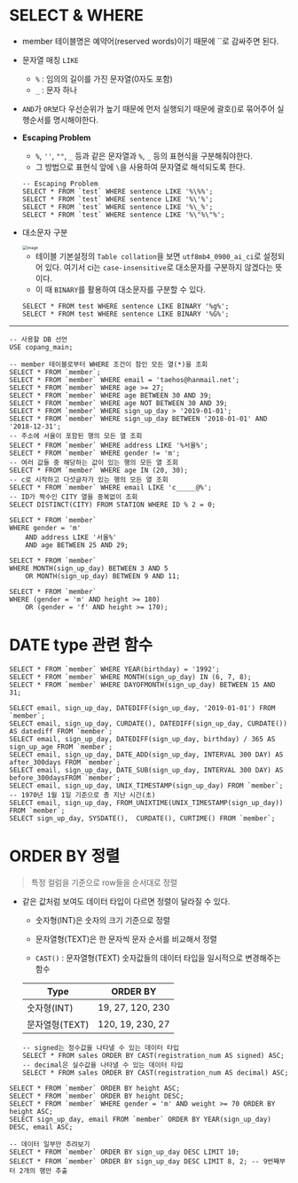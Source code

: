 # SELECT & WHERE

- member 테이블명은 예약어(reserved words)이기 때문에 ``로 감싸주면 된다.

- 문자열 매칭 `LIKE`
  - `%` : 임의의 길이를 가진 문자열(0자도 포함)
  - `_` : 문자 하나
  
- `AND`가 `OR`보다 우선순위가 높기 때문에 먼저 실행되기 때문에 괄호()로 묶어주어 실행순서를 명시해야한다.

- **Escaping Problem**

  - `%`, `''`, `""`, `_` 등과 같은 문자열과 `%`, `_` 등의 표현식을 구분해줘야한다.
  - 그 방법으로 표현식 앞에 `\`을 사용하여 문자열로 해석되도록 한다. 

  ```mysql
  -- Escaping Problem
  SELECT * FROM `test` WHERE sentence LIKE '%\%%';
  SELECT * FROM `test` WHERE sentence LIKE '%\'%';
  SELECT * FROM `test` WHERE sentence LIKE '%\_%';
  SELECT * FROM `test` WHERE sentence LIKE '%\"%\"%';
  ```

- 대소문자 구분

  <img src="https://user-images.githubusercontent.com/64063767/110233833-14f82600-7f6a-11eb-9e17-ad0020d3b9e6.png" alt="image" style="zoom:50%;" />

  - 테이블 기본설정의 `Table collation`을 보면  `utf8mb4_0900_ai_ci`로 설정되어 있다. 여기서 ci는 `case-insensitive`로 대소문자를 구분하지 않겠다는 뜻이다.
  - 이 때 `BINARY`를 활용하여 대소문자를 구분할 수 있다.

  ```mysql
  SELECT * FROM test WHERE sentence LIKE BINARY '%g%';
  SELECT * FROM test WHERE sentence LIKE BINARY '%G%';
  ```

---

```mysql
-- 사용할 DB 선언
USE copang_main;

-- member 테이블로부터 WHERE 조건이 참인 모든 열(*)을 조회
SELECT * FROM `member`;
SELECT * FROM `member` WHERE email = 'taehos@hanmail.net';
SELECT * FROM `member` WHERE age >= 27;
SELECT * FROM `member` WHERE age BETWEEN 30 AND 39;
SELECT * FROM `member` WHERE age NOT BETWEEN 30 AND 39;
SELECT * FROM `member` WHERE sign_up_day > '2019-01-01';
SELECT * FROM `member` WHERE sign_up_day BETWEEN '2018-01-01' AND '2018-12-31';
-- 주소에 서울이 포함된 행의 모든 열 조회
SELECT * FROM `member` WHERE address LIKE '%서울%';
SELECT * FROM `member` WHERE gender != 'm';
-- 여러 값들 중 해당하는 값이 있는 행의 모든 열 조회
SELECT * FROM `member` WHERE age IN (20, 30);
-- c로 시작하고 다섯글자가 있는 행의 모든 열 조회
SELECT * FROM `member` WHERE email LIKE 'c_____@%';
-- ID가 짝수인 CITY 열을 중복없이 조회
SELECT DISTINCT(CITY) FROM STATION WHERE ID % 2 = 0;

SELECT * FROM `member` 
WHERE gender = 'm' 
	AND address LIKE '서울%' 
	AND age BETWEEN 25 AND 29;
	
SELECT * FROM `member` 
WHERE MONTH(sign_up_day) BETWEEN 3 AND 5 
	OR MONTH(sign_up_day) BETWEEN 9 AND 11;
	
SELECT * FROM `member`
WHERE (gender = 'm' AND height >= 180)
	OR (gender = 'f' AND height >= 170);
```



# DATE type 관련 함수

```mysql
SELECT * FROM `member` WHERE YEAR(birthday) = '1992';
SELECT * FROM `member` WHERE MONTH(sign_up_day) IN (6, 7, 8);
SELECT * FROM `member` WHERE DAYOFMONTH(sign_up_day) BETWEEN 15 AND 31;

SELECT email, sign_up_day, DATEDIFF(sign_up_day, '2019-01-01') FROM `member`;
SELECT email, sign_up_day, CURDATE(), DATEDIFF(sign_up_day, CURDATE()) AS datediff FROM `member`;
SELECT email, sign_up_day, DATEDIFF(sign_up_day, birthday) / 365 AS sign_up_age FROM `member`;
SELECT email, sign_up_day, DATE_ADD(sign_up_day, INTERVAL 300 DAY) AS after_300days FROM `member`;
SELECT email, sign_up_day, DATE_SUB(sign_up_day, INTERVAL 300 DAY) AS before_300daysFROM `member`;
SELECT email, sign_up_day, UNIX_TIMESTAMP(sign_up_day) FROM `member`; -- 1970년 1월 1일 기준으로 총 지난 시간(초)
SELECT email, sign_up_day, FROM_UNIXTIME(UNIX_TIMESTAMP(sign_up_day)) FROM `member`;
SELECT sign_up_day, SYSDATE(),  CURDATE(), CURTIME() FROM `member`;
```



#  ORDER BY 정렬

> 특정 컬럼을 기준으로  row들을 순서대로 정렬

- 같은 값처럼 보여도 데이터 타입이 다르면 정렬이 달라질 수 있다.

  - 숫자형(INT)은 숫자의 크기 기준으로 정렬
  - 문자열형(TEXT)은 한 문자씩 문자 순서를 비교해서 정렬

  - `CAST()` : 문자열형(TEXT) 숫자값들의 데이터 타입을 일시적으로 변경해주는 함수

  | Type           | ORDER BY         |
  | -------------- | ---------------- |
  | 숫자형(INT)    | 19, 27, 120, 230 |
  | 문자열형(TEXT) | 120, 19, 230, 27 |

  ```mysql
  -- signed는 정수값을 나타낼 수 있는 데이터 타입
  SELECT * FROM sales ORDER BY CAST(registration_num AS signed) ASC;
  -- decimal은 실수값을 나타낼 수 있는 데이터 타입
  SELECT * FROM sales ORDER BY CAST(registration_num AS decimal) ASC;
  ```

  

```mysql
SELECT * FROM `member` ORDER BY height ASC;
SELECT * FROM `member` ORDER BY height DESC;
SELECT * FROM `member` WHERE gender = 'm' AND weight >= 70 ORDER BY height ASC;
SELECT sign_up_day, email FROM `member` ORDER BY YEAR(sign_up_day) DESC, email ASC;

-- 데이터 일부만 추려보기
SELECT * FROM `member` ORDER BY sign_up_day DESC LIMIT 10;
SELECT * FROM `member` ORDER BY sign_up_day DESC LIMIT 8, 2; -- 9번째부터 2개의 행만 추출
```

